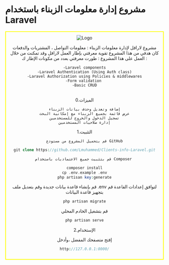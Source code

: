 <h1>مشروع إدارة معلومات الزبناء باستخدام Laravel</h1>
<div style="text-align: center; border: 2px solid yellow; padding: 10px;">
<img src="/public/repoBackgrounds.jpg" alt="Logo">
<!-- 
https://unsplash.com/photos/person-working-on-blue-and-white-paper-on-board-qWwpHwip31M
Free to use under the Unsplash License
-->

مشروع لارافل لإدارة معلومات الزبناء : معلومات التواصل ، المشتريات والدفعات
<br>
كان هدفي من هذا المشروع تقوية معرفتي بإطار العمل لارافل وقد تمكنت من خلال العمل على هذا المشروع : طورت معرفتي بعدد من مكونات الإطار ك :

    -Laravel components
    -Laravel Authentication (Using Auth class)
    -Laravel Authorization using Policies & middlewares
    -Form validation 
    -Basic CRUD

<br>
0.الميزات

    إضافة وتعديل وحذف بيانات الزبناء
    عرض قائمة بجميع الزبناء مع إمكانية البحث
    تسجيل الدخول والخروج للمستخدمين
    إدارة صلاحيات المستخدمين

1.التثبيت

    قم بتحميل المشروع من مستودع GitHub

```php
git clone https://github.com/Lmuhammed/Clients-info-Laravel.git
```

    قم بتثبيت جميع الاعتماديات باستخدام Composer 

```php
composer install
cp .env.example .env
php artisan key:generate
```
قم بإنشاء قاعدة بيانات جديدة وقم بتعديل ملف .env لتوافق إعدادات القاعدة
قم بتجهيز قاعدة البيانات 
```php
php artisan migrate
```
قم بتشغيل الخادم المحلي 

```php 
php artisan serve
```

2.الإستخدام

إفتح متصفحك المفضل ،وأدخل 
```php
http://127.0.0.1:8000/
```
</div>
